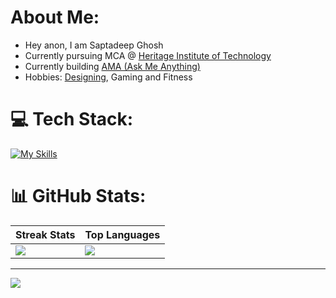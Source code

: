 # About Me:
- Hey anon, I am Saptadeep Ghosh <br/>
- Currently pursuing MCA @ [Heritage Institute of Technology](https://www.heritageit.edu/) <br/>
- Currently building [AMA (Ask Me Anything)](https://github.com/sapyyy/AMA) <br/>
- Hobbies: [Designing](https://www.behance.net/saptadeepghosh), Gaming and Fitness<br/>

# 💻 Tech Stack:
[![My Skills](https://skillicons.dev/icons?i=java,js,html,css,express,git,github,linux,mongodb,mysql,netlify,vercel,nodejs,ps,postman,pycharm,react,regex,tailwind)](https://skillicons.dev)

# 📊 GitHub Stats:
| Streak Stats | Top Languages |
|--------------|---------------|
| <img src="https://nirzak-streak-stats.vercel.app/?user=sapyyy&theme=codeSTACKr&hide_border=false" /> | <img src="https://github-readme-stats.vercel.app/api/top-langs/?username=sapyyy&theme=codeSTACKr&hide_border=false&include_all_commits=true&count_private=false&layout=compact" /> |

---
[![](https://visitcount.itsvg.in/api?id=sapyyy&icon=10&color=0)](https://visitcount.itsvg.in)

<!-- Proudly created with GPRM ( https://gprm.itsvg.in ) -->

